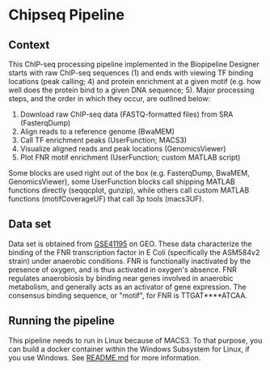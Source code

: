 # Chipseq Pipeline

## Context
This ChIP-seq processing pipeline implemented in the Biopipeline Designer starts with raw ChIP-seq sequences (1) and ends with viewing TF binding locations (peak calling; 4) and protein enrichment at a given motif (e.g. how well does the protein bind to a given DNA sequence; 5). Major processing steps, and the order in which they occur, are outlined below:

1. Download raw ChIP-seq data (FASTQ-formatted files) from SRA (FasterqDump)
2. Align reads to a reference genome (BwaMEM)
3. Call TF enrichment peaks (UserFunction; MACS3)
4. Visualize aligned reads and peak locations (GenomicsViewer)
5. Plot FNR motif enrichment (UserFunction; custom MATLAB script)

Some blocks are used right out of the box (e.g. FasterqDump, BwaMEM, GenomicsViewer), some UserFunction blocks call shipping MATLAB functions directly (seqqcplot, gunzip), while others call custom MATLAB functions (motifCoverageUF) that call 3p tools (macs3UF).

## Data set
Data set is obtained from [GSE41195](https://www.ncbi.nlm.nih.gov/geo/query/acc.cgi?acc=GSE41195) on GEO. These data characterize the binding of the FNR transcription factor in E Coli (specifically the ASM584v2 strain) under anaerobic conditions. FNR is functionally inactivated by the presence of oxygen, and is thus activated in oxygen's absence. FNR regulates anaerobiosis by binding near genes involved in anaerobic metabolism, and generally acts as an activator of gene expression. The consensus binding sequence, or "motif", for FNR is TTGAT****ATCAA. 

## Running the pipeline
This pipeline needs to run in Linux because of MACS3.
To that purpose, you can build a docker container within the Windows Subsystem for Linux, if you use Windows.
See [README.md](Dockerfile/README.md) for more information.

